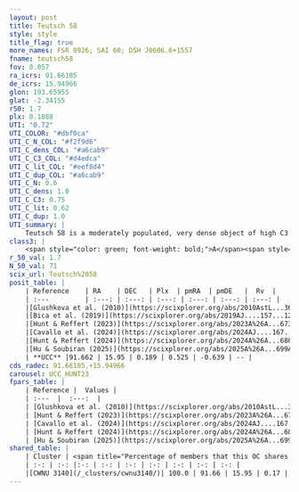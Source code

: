 ```yaml
---
layout: post
title: Teutsch 58
style: style
title_flag: true
more_names: FSR 0926; SAI 60; DSH J0606.6+1557
fname: teutsch58
fov: 0.057
ra_icrs: 91.66185
de_icrs: 15.94966
glon: 193.65955
glat: -2.34155
r50: 1.7
plx: 0.1888
UTI: "0.72"
UTI_COLOR: "#dbf0ca"
UTI_C_N_COL: "#f2f9d6"
UTI_C_dens_COL: "#a6cab9"
UTI_C_C3_COL: "#d4edca"
UTI_C_lit_COL: "#eef8d4"
UTI_C_dup_COL: "#a6cab9"
UTI_C_N: 0.6
UTI_C_dens: 1.0
UTI_C_C3: 0.75
UTI_C_lit: 0.62
UTI_C_dup: 1.0
UTI_summary: |
    Teutsch 58 is a moderately populated, very dense object of high C3 quality. It is moderately studied in the literature. This object shares a large percentage of members with a later reported entry.
class3: |
    <span style="color: green; font-weight: bold;">A</span><span style="color: #FFC300; font-weight: bold;">B</span>
r_50_val: 1.7
N_50_val: 71
scix_url: Teutsch%2058
posit_table: |
    | Reference    | RA    | DEC   | Plx  | pmRA  | pmDE   |  Rv  |
    | :---         | :---: | :---: | :---: | :---: | :---: | :---: |
    |[Glushkova et al. (2010)](https://scixplorer.org/abs/2010AstL...36...75G) | 91.661 | 15.947 | -- | -- | -- | -- |
    |[Bica et al. (2019)](https://scixplorer.org/abs/2019AJ....157...12B) | 91.662 | 15.955 | -- | -- | -- | -- |
    |[Hunt & Reffert (2023)](https://scixplorer.org/abs/2023A%26A...673A.114H) | 91.659 | 15.949 | 0.212 | 0.543 | -0.604 | -- |
    |[Cavallo et al. (2024)](https://scixplorer.org/abs/2024AJ....167...12C) | 91.642 | 15.933 | 0.21 | -- | -- | -- |
    |[Hunt & Reffert (2024)](https://scixplorer.org/abs/2024A%26A...686A..42H) | 91.659 | 15.949 | 0.212 | 0.543 | -0.604 | -- |
    |[Hu & Soubiran (2025)](https://scixplorer.org/abs/2025A%26A...699A.246H) | 91.642 | 15.932 | -- | -- | -- | -- |
    | **UCC** |91.662 | 15.95 | 0.189 | 0.525 | -0.639 | -- | 
cds_radec: 91.66185,+15.94966
carousel: UCC_HUNT23
fpars_table: |
    | Reference |  Values |
    | :---  |  :---:  |
    | [Glushkova et al. (2010)](https://scixplorer.org/abs/2010AstL...36...75G) | `E(B-V)=0.9, Dm=14.5, Age=9.05` |
    | [Hunt & Reffert (2023)](https://scixplorer.org/abs/2023A%26A...673A.114H) | `AV50=4.047, diffAV50=2.492, MOD50=13.045, logAge50=8.996` |
    | [Cavallo et al. (2024)](https://scixplorer.org/abs/2024AJ....167...12C) | `AV50=4.04, dMod50=14.12, logAge50=8.9, [Fe/H]50=-0.1` |
    | [Hunt & Reffert (2024)](https://scixplorer.org/abs/2024A%26A...686A..42H) | `MassJ=749.164` |
    | [Hu & Soubiran (2025)](https://scixplorer.org/abs/2025A%26A...699A.246H) | `MA22=-0.51, MA23f=-0.38, MZ23=-0.5, MK24=-0.4, MF24=-0.12` |
shared_table: |
    | Cluster | <span title="Percentage of members that this OC shares with the ones listed">%</span>   | RA   | DEC   | Plx   | pmRA  | pmDE  | Rv | UTI |
    | :-: | :-: |:-: | :-: | :-: | :-: | :-: | :-: | :-: |
    |[CWNU 3140](/_clusters/cwnu3140/)| 100.0 | 91.66 | 15.95 | 0.17 | 0.52 | -0.64 | -- |0.17 |
---
```

